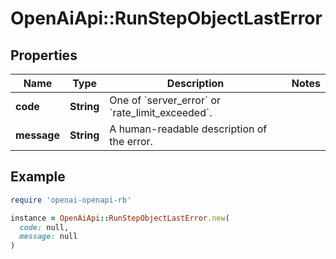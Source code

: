 # OpenAiApi::RunStepObjectLastError

## Properties

| Name | Type | Description | Notes |
| ---- | ---- | ----------- | ----- |
| **code** | **String** | One of &#x60;server_error&#x60; or &#x60;rate_limit_exceeded&#x60;. |  |
| **message** | **String** | A human-readable description of the error. |  |

## Example

```ruby
require 'openai-openapi-rb'

instance = OpenAiApi::RunStepObjectLastError.new(
  code: null,
  message: null
)
```

